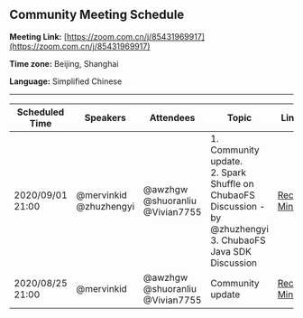 ## Community Meeting Schedule

**Meeting Link:** [https://zoom.com.cn/j/85431969917](https://zoom.com.cn/j/85431969917)

**Time zone:** Beijing, Shanghai

**Language:** Simplified Chinese

***

| Scheduled Time | Speakers   | Attendees | Topic | Links |
| -------------- | ---------- | --------- | ----- | ----- |
| 2020/09/01 21:00 | @mervinkid<br>@zhuzhengyi | @awzhgw<br>@shuoranliu<br>@Vivian7755 | 1. Community update.<br>2. Spark Shuffle on ChubaoFS Discussion - by @zhuzhengyi<br>3. ChubaoFS Java SDK Discussion | [Record](https://zoom.com.cn/rec/share/nEabSJWRxn1RV-aFA8_uHwYH411nynvYW5oGh77KgvaKznMwA9qjILPMY7JSf22h.aWZToRwEsINDOIDz?startTime=1598965131000) [Minute](https://github.com/chubaofs/community/wiki/Meeting-Agenda-and-Notes#20200901) |
| 2020/08/25 21:00 | @mervinkid | @awzhgw<br>@shuoranliu<br>@Vivian7755 | Community update | [Record](https://zoom.com.cn/rec/share/7tBXHbjU91tOXYnptlDVf_QqJ8e7aaa80yYbrvsLzE6n2rYACfmybVlE-otSmjIE?startTime=1598359513000) [Minute](https://github.com/chubaofs/community/wiki/Meeting-Agenda-and-Notes#20200825) |